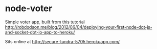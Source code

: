 node-voter
==========

Simple voter app, built from this tutorial http://robdodson.me/blog/2012/06/04/deploying-your-first-node-dot-js-and-socket-dot-io-app-to-heroku/

Sits online at http://secure-tundra-5705.herokuapp.com/
